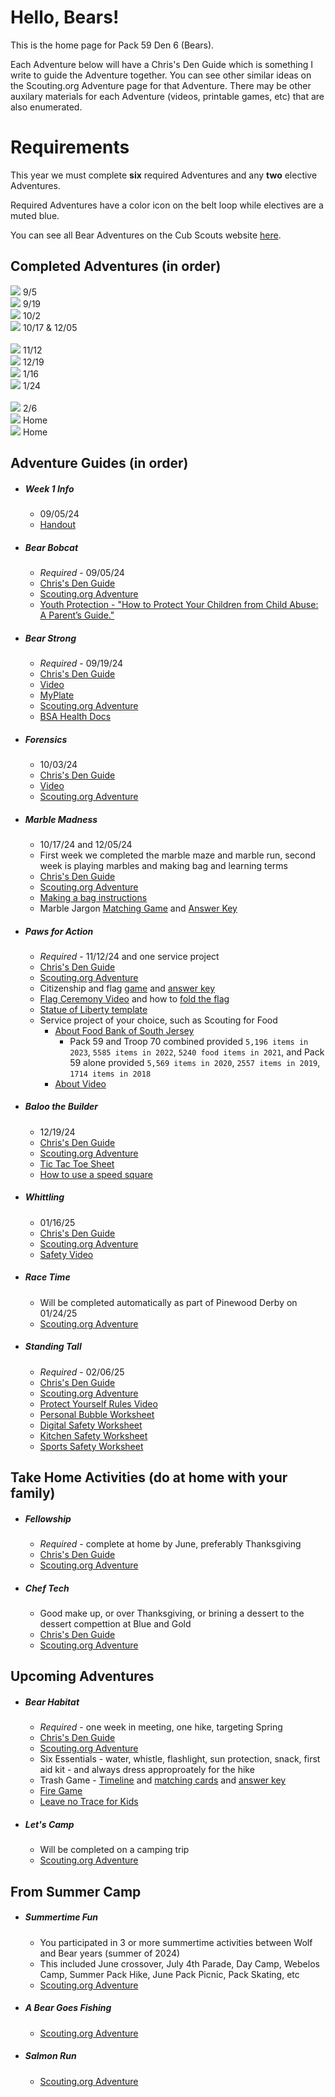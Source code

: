# Hello, Bears!

This is the home page for Pack 59 Den 6 (Bears).

Each Adventure below will have a Chris's Den Guide which is something I write to guide the Adventure together. You can see other similar ideas on the Scouting.org Adventure page for that Adventure. There may be other auxilary materials for each Adventure (videos, printable games, etc) that are also enumerated.  

# Requirements
This year we must complete **six** required Adventures and any **two** elective Adventures.

Required Adventures have a color icon on the belt loop while electives are a muted blue.

You can see all Bear Adventures on the Cub Scouts website [here](https://www.scouting.org/programs/cub-scouts/adventures/bear/).

## Completed Adventures (in order)

<div class="grid">
    <div class="pill-parent">
        <a href="#bear-bobcat"><img src="/img/loops/bobcat.jpg" /></a>
        <span class="pill-badge">9/5</span>
    </div>
    <div class="pill-parent">
        <a href="#bear-strong"><img src="/img/loops/strong.jpg" /></a>
        <span class="pill-badge">9/19</span>
    </div>
    <div class="pill-parent">
        <a href="#forensics"><img src="/img/loops/forensics.jpg" /></a>
        <span class="pill-badge">10/2</span>
    </div>
    <div class="pill-parent">
        <a href="#marble-madness"><img src="/img/loops/marbles.jpg" /></a>
        <span class="pill-badge">10/17 &amp; 12/05</span>
    </div>
</div>
<br />
<div class="grid">
    <div class="pill-parent">
        <a href="#paws-for-action"><img src="/img/loops/paws.jpg" /></a>
        <span class="pill-badge">11/12</span>
    </div>
    <div class="pill-parent">
        <a href="#baloo-the-builder"><img src="/img/loops/builder.jpg" /></a>
        <span class="pill-badge">12/19</span>
    </div>
    <div class="pill-parent">
        <a href="#whittling"><img src="/img/loops/whittling.jpg" /></a>
        <span class="pill-badge">1/16</span>
    </div>
    <div class="pill-parent">
        <a href="#race-time"><img src="/img/loops/racetime.jpg" /></a>
        <span class="pill-badge">1/24</span>
    </div>
</div>
<br />
<div class="grid">
    <div class="pill-parent">
        <a href="#standing-tall"><img src="/img/loops/standing.jpg" /></a>
        <span class="pill-badge">2/6</span>
    </div>
    <div class="pill-parent">
        <a href="#fellowship"><img src="/img/loops/fellowship.jpg" /></a>
        <span class="pill-badge">Home</span>
    </div>
    <div class="pill-parent">
        <a href="#chef-tech"><img src="/img/loops/cheftech.jpg" /></a>
        <span class="pill-badge">Home</span>
    </div>
</div>

## Adventure Guides (in order)
* ##### Week 1 Info
    * 09/05/24
    * [Handout](https://1drv.ms/w/s!Amnwl-PZ2kHpktEhD2xd0Tvm6H30Wg?e=ze2ajC)

* ##### Bear Bobcat
    * _Required_ - 09/05/24
    * [Chris's Den Guide](https://1drv.ms/w/s!Amnwl-PZ2kHpktEbmigFS4uUfMyBVg)
    * [Scouting.org Adventure](https://www.scouting.org/cub-scout-adventures/bobcat-bear/)
    * [Youth Protection - "How to Protect Your Children from Child Abuse: A Parent’s Guide."](https://filestore.scouting.org/filestore/pdf/100-014_WEB.pdf)

* ##### Bear Strong 
    * _Required_ - 09/19/24
    * [Chris's Den Guide](https://1drv.ms/w/s!Amnwl-PZ2kHpktVNgAl12Mx7ZFhgGQ)
    * [Video](https://youtu.be/02E1468SdHg?feature=shared)
    * [MyPlate](https://www.myplate.gov/)
    * [Scouting.org Adventure](https://www.scouting.org/cub-scout-adventures/bear-strong/)
    * [BSA Health Docs](https://www.scouting.org/health-and-safety/ahmr/ )

* ##### Forensics 
    * 10/03/24
    * [Chris's Den Guide](https://1drv.ms/w/s!Amnwl-PZ2kHpktVKaZtuJweV20bM2A?e=sbfghC)
    * [Video](https://1drv.ms/v/s!Amnwl-PZ2kHpktVMS0FHLMqMIzfx3Q)
    * [Scouting.org Adventure](https://www.scouting.org/cub-scout-adventures/forensics/)

* ##### Marble Madness 
    * 10/17/24 and 12/05/24
    * First week we completed the marble maze and marble run, second week is playing marbles and making bag and learning terms
    * [Chris's Den Guide](https://1drv.ms/w/s!Amnwl-PZ2kHpktZYmVIZumfQ-PgtRQ?e=XvhYKc)
    * [Scouting.org Adventure](https://www.scouting.org/cub-scout-adventures/marble-madness/)
    * [Making a bag instructions](https://filestore.scouting.org/filestore/cubscouts/adventure-resources/bear/Bear%20Marble%20Madness%201%20No%20Sew%20Marble%20Bag.pdf)
    * Marble Jargon [Matching Game](https://filestore.scouting.org/filestore/cubscouts/adventure-resources/bear/Bear%20Marble%20Madness%202%20Marble%20Jargon.pdf) and [Answer Key](https://filestore.scouting.org/filestore/cubscouts/adventure-resources/bear/Bear%20Marble%20Madness%202%20Marble%20Jargon%20Key.pdf)

* ##### Paws for Action 
    * _Required_ - 11/12/24 and one service project
    * [Chris's Den Guide](https://1drv.ms/w/s!Amnwl-PZ2kHpkthfBpY0QazIIhf7rw?e=JqOwBP)
    * [Scouting.org Adventure](https://www.scouting.org/cub-scout-adventures/paws-for-action/)
    * Citizenship and flag [game](https://filestore.scouting.org/filestore/cubscouts/adventure-resources/bear/Bear%20Paws%20for%20Action%201%20Citizenship%20Flag%20Trivia.pdf) and [answer key](https://filestore.scouting.org/filestore/cubscouts/adventure-resources/bear/Bear%20Paws%20for%20Action%201%20Citizenship%20Flag%20Trivia%20key.pdf)
    * [Flag Ceremony Video](https://vimeo.com/348611068) and how to [fold the flag](https://scoutlife.org/video-audio/145871/how-to-display-and-fold-the-american-flag/)
    * [Statue of Liberty template](https://filestore.scouting.org/filestore/cubscouts/adventure-resources/bear/Bear%20Paws%20for%20Action%202%20Statue%20of%20Liberty.pdf)
    * Service project of your choice, such as Scouting for Food
        * [About Food Bank of South Jersey](https://foodbanksj.org/our-story/)
            * Pack 59 and Troop 70 combined provided `5,196 items in 2023`, `5585 items in 2022`, `5240 food items in 2021`, and Pack 59 alone provided `5,569 items in 2020`, `2557 items in 2019`, `1714 items in 2018`
        * [About Video](https://www.youtube.com/watch?v=U9ELW6oVAEE) 

* ##### Baloo the Builder 
    * 12/19/24
    * [Chris's Den Guide](https://1drv.ms/w/s!Amnwl-PZ2kHpkt52kf9Ktpu9oGKxEA?e=ZWBKnM)
    * [Scouting.org Adventure](https://www.scouting.org/cub-scout-adventures/baloo-the-builder/)
    * [Tic Tac Toe Sheet](https://filestore.scouting.org/filestore/cubscouts/adventure-resources/bear/Bear%20Baloo%20the%20Builder%205%20Tic-Tac-Toe%20Board.pdf)
    * [How to use a speed square](https://www.youtube.com/watch?v=gNhWpuWvtEA)

* ##### Whittling 
    * 01/16/25
    * [Chris's Den Guide](https://1drv.ms/w/s!Amnwl-PZ2kHpkt50k3bpQvkFgzDq7g?e=IjgNBJ)
    * [Scouting.org Adventure](https://www.scouting.org/cub-scout-adventures/whittling/)
    * [Safety Video](https://vimeo.com/948326811)

* ##### Race Time
    * Will be completed automatically as part of Pinewood Derby on 01/24/25
    * [Scouting.org Adventure](https://www.scouting.org/cub-scout-adventures/race-time-bear/)

* ##### Standing Tall
    * _Required_ - 02/06/25
    * [Chris's Den Guide](https://1drv.ms/w/s!Amnwl-PZ2kHpkthdtqkWdjsJYA_mIQ?e=C8jIDT)
    * [Scouting.org Adventure](https://www.scouting.org/cub-scout-adventures/standing-tall/)
    * [Protect Yourself Rules Video](https://vimeo.com/325064786)
    * [Personal Bubble Worksheet](https://filestore.scouting.org/filestore/cubscouts/adventure-resources/bear/Bear%20Standing%20Tall%202%20Personal%20Bubble%20worksheet.pdf)
    * [Digital Safety Worksheet](https://filestore.scouting.org/filestore/cubscouts/adventure-resources/bear/Bear%20Standing%20Tall%203%20Digital%20Safety%20Pledge.pdf)
    * [Kitchen Safety Worksheet](https://filestore.scouting.org/filestore/cubscouts/adventure-resources/bear/Bear%20Standing%20Tall%204%20Kitchen%20Safety.pdf)
    * [Sports Safety Worksheet](https://filestore.scouting.org/filestore/cubscouts/adventure-resources/bear/Bear%20Standing%20Tall%204%20Sport%20Safety%20Gear.pdf)



## Take Home Activities (do at home with your family)

* ##### Fellowship
    * _Required_ - complete at home by June, preferably Thanksgiving
    * [Chris's Den Guide](https://1drv.ms/w/s!Amnwl-PZ2kHpktEei3lC38Odbcq8Jg?e=nlgIaD) 
    * [Scouting.org Adventure](https://www.scouting.org/cub-scout-adventures/fellowship/)

* ##### Chef Tech 
    * Good make up, or over Thanksgiving, or brining a dessert to the dessert compettion at Blue and Gold
    * [Chris's Den Guide](https://1drv.ms/w/s!Amnwl-PZ2kHpktEkORHCg-kCWCSFqg?e=C7wcml)
    * [Scouting.org Adventure](https://www.scouting.org/cub-scout-adventures/chef-tech/)



## Upcoming Adventures

* ##### Bear Habitat
    * _Required_ - one week in meeting, one hike, targeting Spring
    * [Chris's Den Guide](https://1drv.ms/w/s!Amnwl-PZ2kHpkthbVlxQXZ5rTt6PMw?e=FgvYKh)
    * [Scouting.org Adventure](https://www.scouting.org/cub-scout-adventures/bear-habitat/)
    * Six Essentials - water, whistle, flashlight, sun protection, snack, first aid kit - and always dress approproately for the hike
    * Trash Game - [Timeline](https://filestore.scouting.org/filestore/cubscouts/adventure-resources/bear/Bear%20Habitat%204%20Trash%20Timeline.pdf) and [matching cards](https://filestore.scouting.org/filestore/cubscouts/adventure-resources/bear/Bear%20Habitat%204%20Trash%20Timeline%20Cards.pdf) and [answer key](https://filestore.scouting.org/filestore/cubscouts/adventure-resources/bear/Bear%20Habitat%204%20Trash%20Timeline%20Key.pdf)
    * [Fire Game](https://filestore.scouting.org/filestore/cubscouts/adventure-resources/bear/Bear%20Habitat%206%20Fire%20Danger%20Matching%20Game.pdf)
    * [Leave no Trace for Kids](https://1drv.ms/w/s!Amnwl-PZ2kHpksFYXPPVxRGT2Tu3gw?e=3XYUAh)

* ##### Let's Camp
    * Will be completed on a camping trip
    * [Scouting.org Adventure](https://www.scouting.org/cub-scout-adventures/lets-camp-bear/)



## From Summer Camp

* ##### Summertime Fun 
    * You participated in 3 or more summertime activities between Wolf and Bear years (summer of 2024)
    * This included June crossover, July 4th Parade, Day Camp, Webelos Camp, Summer Pack Hike, June Pack Picnic, Pack Skating, etc
    * [Scouting.org Adventure](https://www.scouting.org/cub-scout-adventures/summertime-fun-bear/)

* ##### A Bear Goes Fishing
    * [Scouting.org Adventure](https://www.scouting.org/cub-scout-adventures/a-bear-goes-fishing/)

* ##### Salmon Run
    * [Scouting.org Adventure](https://www.scouting.org/cub-scout-adventures/salmon-run/)